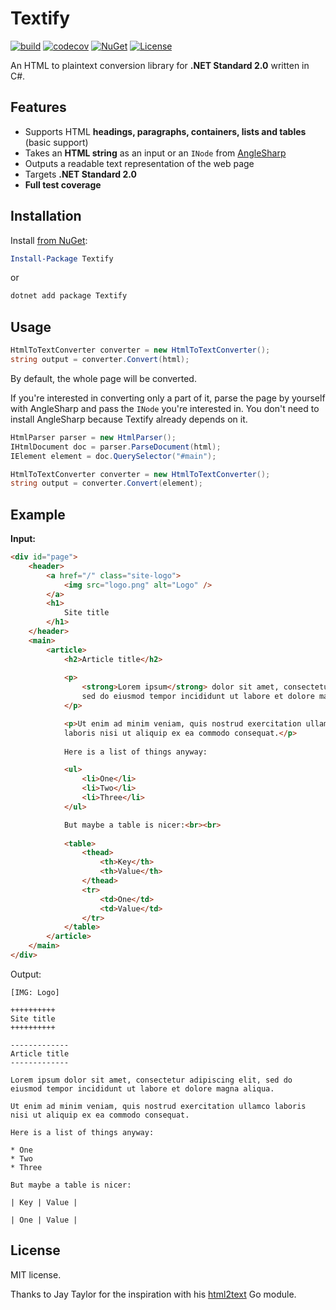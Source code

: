 # Textify

[![build](https://github.com/matteocontrini/Textify/workflows/Build%20and%20tests/badge.svg)](https://github.com/matteocontrini/Textify/actions) [![codecov](https://codecov.io/gh/matteocontrini/Textify/branch/master/graph/badge.svg)](https://codecov.io/gh/matteocontrini/Textify) [![NuGet](https://img.shields.io/nuget/v/Textify?color=success)](https://www.nuget.org/packages/Textify) [![License](https://img.shields.io/github/license/matteocontrini/Textify?color=success)](https://github.com/matteocontrini/Textify/blob/master/LICENSE)

An HTML to plaintext conversion library for **.NET Standard 2.0** written in C#.

## Features

- Supports HTML **headings, paragraphs, containers, lists and tables** (basic support)
- Takes an **HTML string** as an input or an `INode` from [AngleSharp](https://github.com/AngleSharp/AngleSharp)
- Outputs a readable text representation of the web page
- Targets **.NET Standard 2.0**
- **Full test coverage**

## Installation

Install [from NuGet](https://www.nuget.org/packages/Textift/):

```powershell
Install-Package Textify
```

or

```powershell
dotnet add package Textify
```

## Usage

```csharp
HtmlToTextConverter converter = new HtmlToTextConverter();
string output = converter.Convert(html);
```

By default, the whole page will be converted.

If you're interested in converting only a part of it, parse the page by yourself with AngleSharp and pass the `INode` you're interested in. You don't need to install AngleSharp because Textify already depends on it.

```csharp
HtmlParser parser = new HtmlParser();
IHtmlDocument doc = parser.ParseDocument(html);
IElement element = doc.QuerySelector("#main");

HtmlToTextConverter converter = new HtmlToTextConverter();
string output = converter.Convert(element);
```

## Example

**Input:**

```html
<div id="page">
    <header>
        <a href="/" class="site-logo">
        	<img src="logo.png" alt="Logo" />
        </a>
        <h1>
            Site title
        </h1>
    </header>
    <main>
    	<article>
        	<h2>Article title</h2>
            
            <p>
                <strong>Lorem ipsum</strong> dolor sit amet, consectetur adipiscing elit,
                sed do eiusmod tempor incididunt ut labore et dolore magna aliqua.
            </p>

            <p>Ut enim ad minim veniam, quis nostrud exercitation ullamco
            laboris nisi ut aliquip ex ea commodo consequat.</p>
            
            Here is a list of things anyway:

            <ul>
                <li>One</li>
                <li>Two</li>
                <li>Three</li>
            </ul>

            But maybe a table is nicer:<br><br>
            
            <table>
                <thead>
                	<th>Key</th>
                    <th>Value</th>
                </thead>
                <tr>
                	<td>One</td>
                    <td>Value</td>
                </tr>
            </table>
        </article>
    </main>
</div>
```

Output:

```
[IMG: Logo]

++++++++++
Site title
++++++++++

-------------
Article title
-------------

Lorem ipsum dolor sit amet, consectetur adipiscing elit, sed do eiusmod tempor incididunt ut labore et dolore magna aliqua.

Ut enim ad minim veniam, quis nostrud exercitation ullamco laboris nisi ut aliquip ex ea commodo consequat.

Here is a list of things anyway:

* One
* Two
* Three

But maybe a table is nicer:

| Key | Value |

| One | Value |
```

## License

MIT license.

Thanks to Jay Taylor for the inspiration with his [html2text](https://github.com/jaytaylor/html2text) Go module.

